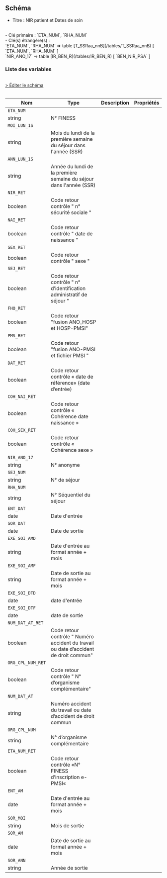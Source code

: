 ## Schéma

- Titre : NIR patient et Dates de soin
<br />
- Clé primaire : `ETA_NUM`, `RHA_NUM`
<br />
- Clé(s) étrangère(s) : <br />
`ETA_NUM`, `RHA_NUM` => table [T_SSRaa_nnB](/tables/T_SSRaa_nnB) [ `ETA_NUM`, `RHA_NUM` ]<br />
`NIR_ANO_17` => table [IR_BEN_R](/tables/IR_BEN_R) [ `BEN_NIR_PSA` ]<br />

### Liste des variables
<br />
<div>
    <a href="https://gitlab.com/healthdatahub/schema-snds/edit/master/schemas/PMSI/PMSI%20SSR/T_SSRaa_nnC.json"  
    arget="_blank" rel="noopener noreferrer">> Éditer le schéma</a>
    <OutboundLink />
</div>
<br />

Nom|Type|Description|Propriétés
-|-|-|-
`ETA_NUM`|
string|N° FINESS||
`MOI_LUN_1S`|
string|Mois du lundi de la première semaine du séjour dans l&#x27;année (SSR)||
`ANN_LUN_1S`|
string|Année du lundi de la première semaine du séjour dans l&#x27;année (SSR)||
`NIR_RET`|
boolean|Code retour contrôle &quot; n° sécurité sociale &quot;||
`NAI_RET`|
boolean|Code retour contrôle &quot; date de naissance &quot;||
`SEX_RET`|
boolean|Code retour contrôle &quot; sexe &quot;||
`SEJ_RET`|
boolean|Code retour contrôle &quot; n° d’identification administratif de séjour &quot;||
`FHO_RET`|
boolean|Code retour &quot;fusion ANO_HOSP et HOSP-PMSI&quot;||
`PMS_RET`|
boolean|Code retour &quot;fusion ANO-PMSI et fichier PMSI &quot;||
`DAT_RET`|
boolean|Code retour contrôle « date de référence» (date d’entrée)||
`COH_NAI_RET`|
boolean|Code retour contrôle « Cohérence date naissance »||
`COH_SEX_RET`|
boolean|Code retour contrôle « Cohérence sexe »||
`NIR_ANO_17`|
string|N° anonyme||
`SEJ_NUM`|
string|N° de séjour||
`RHA_NUM`|
string|N° Séquentiel du séjour||
`ENT_DAT`|
date|Date d&#x27;entrée||
`SOR_DAT`|
date|Date de sortie||
`EXE_SOI_AMD`|
string|Date d&#x27;entrée au format année + mois||
`EXE_SOI_AMF`|
string|Date de sortie au format année + mois||
`EXE_SOI_DTD`|
date|date d&#x27;entrée||
`EXE_SOI_DTF`|
date|date de sortie||
`NUM_DAT_AT_RET`|
boolean|Code retour contrôle &quot; Numéro accident du travail ou date d’accident de droit commun&quot;||
`ORG_CPL_NUM_RET`|
boolean|Code retour contrôle &quot; N° d’organisme complémentaire&quot;||
`NUM_DAT_AT`|
string|Numéro accident du travail ou date d’accident de droit commun||
`ORG_CPL_NUM`|
string|N° d’organisme complémentaire||
`ETA_NUM_RET`|
boolean|Code retour contrôle «N° FINESS d’inscription e-PMSI«||
`ENT_AM`|
date|Date d&#x27;entrée au format année + mois||
`SOR_MOI`|
string|Mois de sortie||
`SOR_AM`|
date|Date de sortie au format année + mois||
`SOR_ANN`|
string|Année de sortie||

